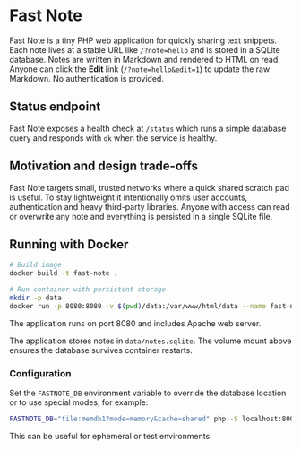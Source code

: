 # Fast Note

Fast Note is a tiny PHP web application for quickly sharing text snippets.
Each note lives at a stable URL like `/?note=hello` and is stored in a
SQLite database. Notes are written in Markdown and rendered to HTML on read.
Anyone can click the **Edit** link (`/?note=hello&edit=1`) to update the raw
Markdown. No authentication is provided.

## Status endpoint

Fast Note exposes a health check at `/status` which runs a simple database
query and responds with `ok` when the service is healthy.

## Motivation and design trade-offs

Fast Note targets small, trusted networks where a quick shared scratch pad is useful.
To stay lightweight it intentionally omits user accounts, authentication and heavy third-party libraries.
Anyone with access can read or overwrite any note and everything is persisted
in a single SQLite file.

## Running with Docker

```bash
# Build image
docker build -t fast-note .

# Run container with persistent storage
mkdir -p data
docker run -p 8080:8080 -v $(pwd)/data:/var/www/html/data --name fast-note fast-note
```

The application runs on port 8080 and includes Apache web server.

The application stores notes in `data/notes.sqlite`. The volume mount above ensures
the database survives container restarts.

### Configuration

Set the `FASTNOTE_DB` environment variable to override the database location
or to use special modes, for example:

```bash
FASTNOTE_DB="file:memdb1?mode=memory&cache=shared" php -S localhost:8000
```

This can be useful for ephemeral or test environments.
